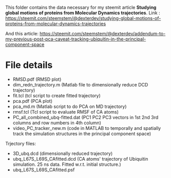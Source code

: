This folder contains the data necessary for my steemit article **Studying global motions of proteins from Molecular Dynamics trajectories**. Link : https://steemit.com/steemstem/@dexterdev/studying-global-motions-of-proteins-from-molecular-dynamics-trajectories

And this article: https://steemit.com/steemstem/@dexterdev/addendum-to-my-previous-post-pca-caveat-tracking-ubiquitin-in-the-principal-component-space


File details
============
- RMSD.pdf (RMSD plot)
- dim_redn_trajectory.m (Matlab file to dimensionally reduce DCD trajectory)
- fit.tcl (tcl script to create fitted trajectory)
- pca.pdf (PCA plot)
- pca_md.m (Matlab script to do PCA on MD trajectory)
- rmsf.tcl (Tcl script to evaluate RMSF of CA atoms)
- PC_all_combined_ubq-fitted.dat (PC1 PC2 PC3 vectors in 1st 2nd 3rd columns and row numbers in 4th column)
- video_PC_tracker_new.m (code in MATLAB to temporally and spatially track the simulation structures in the principal component space)

Trjectory files:

- 3D_ubq.dcd (dimensionally reduced trajectory)
- ubq_L67S_L69S_CAfitted.dcd (CA atoms' trajectory of Ubiquitin simulation. 25 ns data. Fitted w.r.t. initial structure.)
- ubq_L67S_L69S_CAfitted.psf
